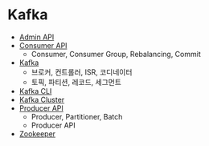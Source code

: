 # Kafka

* [Admin API](Admin-API/Admin-API.md)
* [Consumer API](Consumer-API/Consumer-API.md)
  * Consumer, Consumer Group, Rebalancing, Commit
* [Kafka](Kafka/Kafka.md)
  * 브로커, 컨트롤러, ISR, 코디네이터
  * 토픽, 파티션, 레코드, 세그먼트
* [Kafka CLI](Kafka-CLI/Kafka-CLI.md)
* [Kafka Cluster](Kafka-Cluster/Kafka-Cluster.md)
* [Producer API](Producer-API/Producer-API.md)
  * Producer, Partitioner, Batch
  * Producer API
* [Zookeeper](Zookeeper/Zookeeper.md)